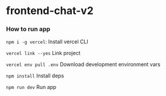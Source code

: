 # frontend-chat-v2

### How to run app

`npm i -g vercel`: Install vercel CLI

`vercel link --yes` Link project

`vercel env pull .env` Download development environment vars

`npm install` Install deps

`npm run dev` Run app
